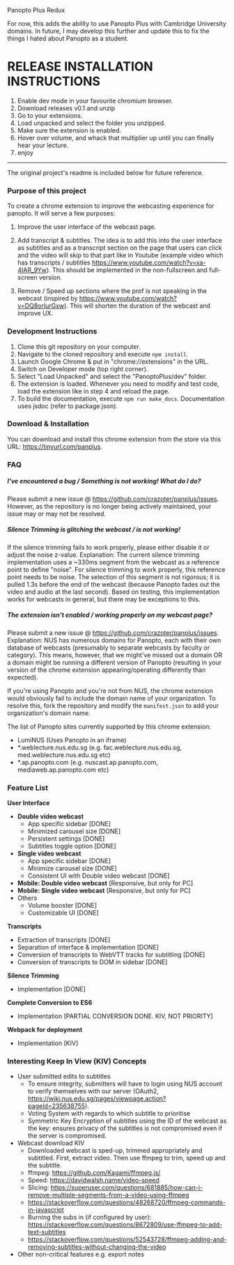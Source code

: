 Panopto Plus Redux

For now, this adds the ability to use Panopto Plus with Cambridge University domains.
In future, I may develop this further and update this to fix the things I hated about Panopto as a student.

# RELEASE INSTALLATION INSTRUCTIONS
1. Enable dev mode in your favourite chromium browser.
2. Download releases v0.1 and unzip
3. Go to your extensions.
4. Load unpacked and select the folder you unzipped.
6. Make sure the extension is enabled.
7. Hover over volume, and whack that multiplier up until you can finally hear your lecture.
8. enjoy

_________________________________
The original project's readme is included below for future reference.

### Purpose of this project
To create a chrome extension to improve the webcasting experience for panopto. It will serve a few purposes:

1. Improve the user interface of the webcast page. 

2. Add transcript & subtitles. The idea is to add this into the user interface as subtitles and as a transcript section on the page that users can click and the video will skip to that part like in Youtube (example video which has transcripts / subtitles https://www.youtube.com/watch?v=xa-4IAR_9Yw). This should be implemented in the non-fullscreen and full-screen version.

3. Remove / Speed up sections where the prof is not speaking in the webcast (inspired by https://www.youtube.com/watch?v=DQ8orIurGxw). This will shorten the duration of the webcast and improve UX.

### Development Instructions
1. Clone this git repository on your computer.
2. Navigate to the cloned repository and execute `npm install`.
3. Launch Google Chrome & put in "chrome://extensions" in the URL.
4. Switch on Developer mode (top right corner).
5. Select "Load Unpacked" and select the "PanoptoPlus/dev" folder.
6. The extension is loaded. Whenever you need to modify and test code, load the extension like in step 4 and reload the page.
7. To build the documentation, execute `npm run make_docs`. Documentation uses jsdoc (refer to package.json).

### Download & Installation
You can download and install this chrome extension from the store via this URL: https://tinyurl.com/panplus.

### FAQ

##### I've encountered a bug / Something is not working! What do I do?
Please submit a new issue @ https://github.com/crazoter/panplus/issues. However, as the repository is no longer being actively maintained, your issue may or may not be resolved.

##### Silence Trimming is glitching the webcast / is not working!
If the silence trimming fails to work properly, please either disable it or adjust the noise z-value. Explanation: The current silence trimming implementation uses a ~330ms segment from the webcast as a reference point to define "noise". For silence trimming to work properly, this reference point needs to be noise. The selection of this segment is not rigorous; it is pulled 1.3s before the end of the webcast (because Panopto fades out the video and audio at the last second). Based on testing, this implementation works for webcasts in general, but there may be exceptions to this.

##### The extension isn't enabled / working properly on my webcast page?
Please submit a new issue @ https://github.com/crazoter/panplus/issues. Explanation: NUS has numerous domains for Panopto, each with their own database of webcasts (presumably to separate webcasts by faculty or category). This means, however, that we might've missed out a domain OR a domain might be running a different version of Panopto (resulting in your version of the chrome extension appearing/operating differently than expected). 

If you're using Panopto and you're not from NUS, the chrome extension would obviously fail to include the domain name of your organization. To resolve this, fork the repository and modify the `manifest.json` to add your organization's domain name.

The list of Panopto sites currently supported by this chrome extension:
* LumiNUS (Uses Panopto in an iframe)
* *.weblecture.nus.edu.sg (e.g. fac.weblecture.nus.edu.sg, med.weblecture.nus.edu.sg etc)
* *.ap.panopto.com (e.g. nuscast.ap.panopto.com, mediaweb.ap.panopto.com etc)

### Feature List
__User Interface__
  * __Double video webcast__
    * App specific sidebar [DONE]
    * Minimized carousel size [DONE]
    * Persistent settings [DONE]
    * Subtitles toggle option [DONE]
  * __Single video webcast__
    * App specific sidebar [DONE]
    * Minimize carousel size [DONE]
    * Consistent UI with Double video webcast [DONE]
  * __Mobile: Double video webcast__ [Responsive, but only for PC]
  * __Mobile: Single video webcast__ [Responsive, but only for PC]
  * Others
    * Volume booster [DONE]
    * Customizable UI [DONE]

__Transcripts__
* Extraction of transcripts [DONE]
* Separation of interface & implementation [DONE]
* Conversion of transcripts to WebVTT tracks for subtitling [DONE]
* Conversion of transcripts to DOM in sidebar [DONE]

__Silence Trimming__
* Implementation [DONE]

__Complete Conversion to ES6__
* Implementation [PARTIAL CONVERSION DONE. KIV, NOT PRIORITY]

__Webpack for deployment__
* Implementation [KIV]

### Interesting Keep In View (KIV) Concepts
* User submitted edits to subtitles 
  * To ensure integrity, submitters will have to login using NUS account to verify themselves with our server (OAuth2, https://wiki.nus.edu.sg/pages/viewpage.action?pageId=235638755).
  * Voting System with regards to which subtitle to prioritise
  * Symmetric Key Encryption of subtitles using the ID of the webcast as the key: ensures privacy of the subtitles is not compromised even if the server is compromised.
* Webcast download KIV
  * Downloaded webcast is sped-up, trimmed appropriately and subtitled. First, extract video. Then use ffmpeg to trim, speed up and the subtitle.
  * ffmpeg: https://github.com/Kagami/ffmpeg.js/
  * Speed: https://davidwalsh.name/video-speed
  * Slicing: https://superuser.com/questions/681885/how-can-i-remove-multiple-segments-from-a-video-using-ffmpeg
  * https://stackoverflow.com/questions/48268720/ffmpeg-commands-in-javascript
  * Burning the subs in (if configured by user): https://stackoverflow.com/questions/8672809/use-ffmpeg-to-add-text-subtitles
  * https://stackoverflow.com/questions/52543728/ffmpeg-adding-and-removing-subtitles-without-changing-the-video
* Other non-critical features e.g. export notes
